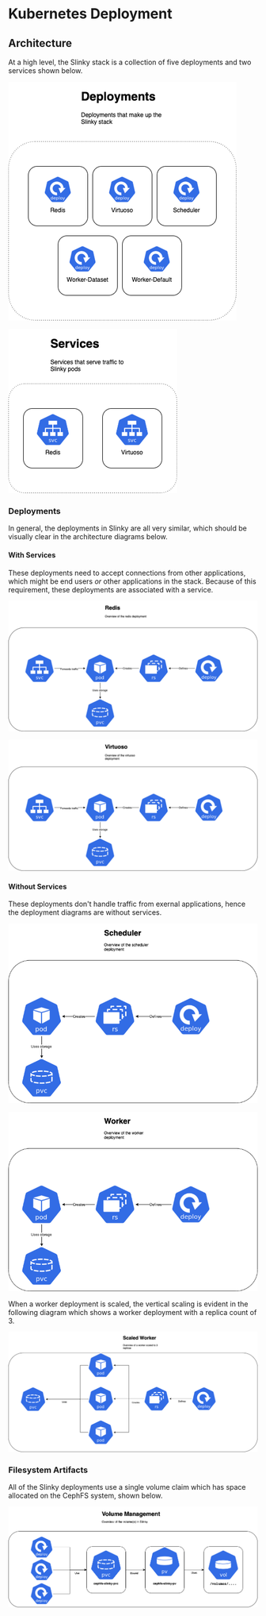 # Kubernetes Deployment

## Architecture

At a high level, the Slinky stack is a collection of five deployments
and two services shown below.

![k8 deployement diagram](diagrams/deployments.png)

![k8 service diagram](diagrams/services.png)


### Deployments

In general, the deployments in Slinky are all very similar, which should
be visually clear in the architecture diagrams below.

#### With Services
These deployments need to accept connections from other applications,
which might be end users _or_ other applications in the stack. Because
of this requirement, these deployments are associated with a service.
    
![k8 Deployement diagram for redis](diagrams/redis.png)

![k8 Deployement diagram for Virtuoso](diagrams/virtuoso.png)

#### Without Services

These deployments don't handle traffic from exernal applications, hence
the deployment diagrams are without services. 

![k8 Deployement diagram for the scheduler](diagrams/scheduler.png)

![k8 Deployment diagram for the worker](diagrams/worker.png)

When a worker deployment is scaled, the vertical scaling is evident in
the following diagram which shows a worker deployment with a replica
count of 3.

![k8 Deployment diagram for a scaled worker](diagrams/scaled-worker.png)

### Filesystem Artifacts

All of the Slinky deployments use a single volume claim which has space
allocated on the CephFS system, shown below.

![k8 Volume management diagram](diagrams/volume.png)